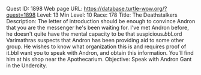 Quest ID: 1898
Web page URL: https://database.turtle-wow.org/?quest=1898
Level: 13
Min Level: 10
Race: 178
Title: The Deathstalkers
Description: The letter of introduction should be enough to convince Andron that you are the messenger he's been waiting for. I've met Andron before, he doesn't quite have the mental capacity to be that suspicious.$b$bLord Varimathras suspects that Andron has been providing aid to some other group. He wishes to know what organization this is and requires proof of it.$b$bI want you to speak with Andron, and obtain this information. You'll find him at his shop near the Apothecarium.
Objective: Speak with Andron Gant in the Undercity.
